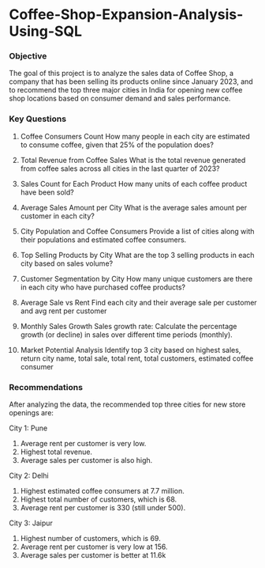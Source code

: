 # Coffee-Shop-Expansion-Analysis-Using-SQL
### Objective
The goal of this project is to analyze the sales data of Coffee Shop, a company that has been selling its products online since January 2023, and to recommend the top three major cities in India for opening new coffee shop locations based on consumer demand and sales performance.
### Key Questions

1. Coffee Consumers Count
   How many people in each city are estimated to consume coffee, given that 25% of the population does?

2. Total Revenue from Coffee Sales
   What is the total revenue generated from coffee sales across all cities in the last quarter of 2023?

3. Sales Count for Each Product
   How many units of each coffee product have been sold?

4. Average Sales Amount per City
   What is the average sales amount per customer in each city?

5. City Population and Coffee Consumers
   Provide a list of cities along with their populations and estimated coffee consumers.

6. Top Selling Products by City
   What are the top 3 selling products in each city based on sales volume?

7. Customer Segmentation by City
   How many unique customers are there in each city who have purchased coffee products?

8. Average Sale vs Rent
   Find each city and their average sale per customer and avg rent per customer

9. Monthly Sales Growth
   Sales growth rate: Calculate the percentage growth (or decline) in sales over different time periods (monthly).

10. Market Potential Analysis
    Identify top 3 city based on highest sales, return city name, total sale, total rent, total customers, estimated coffee consumer

### Recommendations
After analyzing the data, the recommended top three cities for new store openings are:

City 1: Pune
1. Average rent per customer is very low.
2. Highest total revenue.
3. Average sales per customer is also high.

City 2: Delhi
1. Highest estimated coffee consumers at 7.7 million.
2. Highest total number of customers, which is 68.
3. Average rent per customer is 330 (still under 500).

City 3: Jaipur
1. Highest number of customers, which is 69.
2. Average rent per customer is very low at 156.
3. Average sales per customer is better at 11.6k
